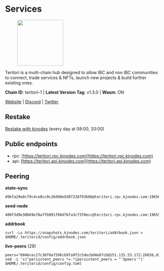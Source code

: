 # Services

<figure><img src="https://raw.githubusercontent.com/kj89/testnet_manuals/main/pingpub/logos/teritori.png" width="150" alt=""><figcaption></figcaption></figure>

Teritori is a multi-chain hub designed to allow IBC and non IBC communities  to connect, trade services & NFTs, launch new projects & build further existing ones.

**Chain ID**: teritori-1 | **Latest Version Tag**: v1.3.0 | **Wasm**: ON

[Website](https://teritori.com) | [Discord](https://discord.gg/teritori) | [Twitter](https://twitter.com/TeritoriNetwork)

## Restake

[Restake with kjnodes](https://restake.app/teritori/torivaloper184ln03hkpt75uhrrr26f66kvcqvf4yn4nc2xjm) (every day at 08:00, 20:00)
## Public endpoints

* rpc: [https://teritori.rpc.kjnodes.com](https://teritori.rpc.kjnodes.com)
* api: [https://teritori.api.kjnodes.com](https://teritori.api.kjnodes.com)

## Peering

**state-sync**

```
d9bfa29e0cf9c4ce0cc9c26d98e5d97228f93b0b@teritori.rpc.kjnodes.com:19656
```

**seed-node**

```
400f3d9e30b69e78a7fb891f60d76fa3c73f0ecc@teritori.rpc.kjnodes.com:19659
```

**addrbook**
```
curl -Ls https://snapshots.kjnodes.com/teritori/addrbook.json > $HOME/.teritorid/config/addrbook.json
```

**live-peers** (29)
```
peers="6046cec27c36f0a7596cb9fa9f2c5decbd4e87cb@151.115.53.172:26656,d2247f7b919f0781c90ee61958d7044665a22d38@169.155.44.201:26656,d9bfa29e0cf9c4ce0cc9c26d98e5d97228f93b0b@65.109.88.38:19656,6ef7a8bc7a3cc0856594f12570e8f2282a099dcf@65.109.93.152:26796,703714c82c94fc1c74b6ee0d1fc3417b932be5f3@169.155.168.57:26656,24b28cf013e6d7b5b88b6dba2701c5ddd2dd5ee1@65.109.58.225:28656,5a98d637a16b16bf425a4a785c9d11a7d1e5b8a0@65.21.131.215:26736,808437b010f4663bf007b33433262d1495b0fbfe@35.90.134.158:28656,0b27217386756577e1eadf00c4169dc8f041e522@51.210.7.219:26656,a25a3a218a699e71e2a64edaa45f457dfd8507ba@65.21.148.206:26656,571084dbc97e895d11f748fccdcd1a098d8f169a@15.235.115.156:10002,88a407d4749e1ccbb630f98ca44f304744d97864@38.242.141.168:26656,a7d96dc929824613315dcc1c90fee119f28cc51f@164.152.161.254:26656,8ac41af54dfd91c41de71cde222a55670f2f405d@141.95.65.73:15956,89757803f40da51678451735445ad40d5b15e059@134.65.192.221:26656,00bcdf330421f3834c6dd279342d0c935b2f353f@95.217.117.99:26656,526d8c7c44f59be9a39d7463c576b68c0db23174@65.108.234.23:15956,b212d5740b2e11e54f56b072dc13b6134650cfb5@134.65.192.81:26656,787a6b318ebc4167fefb1d5ef9f88af6cb5a8b29@173.212.222.167:35656,ad347ea1ec920d12ccda2341348bcc89687739ef@88.99.164.158:38026,34b87bdfc1f0b6a11724cf45dda3ee66c9a4691c@38.146.3.176:15956,d956d6180e96c62315a777b1a3ed8f1ebf873e80@38.242.232.202:29656,317d9a102d4a04337c65571c18df0e98269dce87@141.94.193.12:13656,fefd8ffb33a5d6ae194f082a39c4bb713da3a06b@167.86.86.197:36656,29b92a4020171c20fe70e5d60f9c5d07dc9f31f7@194.163.161.146:26656,51eaf493facf36754411baa4f7b89355bd9cb3e7@195.201.63.87:42666,4740ad44e58f4f4a0e2b9c4353500009eb73a05a@176.191.97.120:26656,46b7ae20e3cc4264076a91c3601f3894a021a80d@65.108.6.45:36656,26175f13ada3d61c93bca342819fd5dc797bced0@65.109.58.226:28656"
sed -i 's|^persistent_peers *=.*|persistent_peers = "'$peers'"|' $HOME/.teritorid/config/config.toml
```

